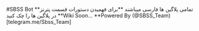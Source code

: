 #SBSS Bot
**تمامی پلاگین ها فارسی میباشند
**برای فهمیدن دستورات قسمت پترنز در پلاگین ها را چک کنید
**Wiki Soon...
**Powered By (@SBSS_Team)[telegram.me/Sbss_Team]
